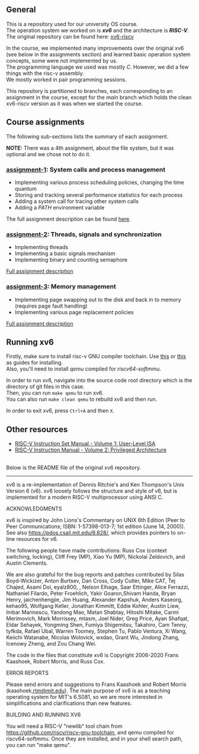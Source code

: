 ## General
This is a repository used for our university OS course.  
The operation system we worked on is **_xv6_** and the architecture is **_RISC-V_**.  
The original repository can be found here: [xv6-riscv]([xv6-riscv](https://github.com/mit-pdos/xv6-riscv))

In the course, we implemented many improvements over the original xv6 (see below in the assignments section) and learned basic operation system concepts, some were not implemented by us.  
The programming language we used was mostly _C_. However, we did a few things with the risc-v assembly.  
We mostly worked in pair programming sessions.

This repository is partitioned to branches, each corresponding to an assignment in the course, except for the *main* branch which holds the clean xv6-riscv version as it was when we started the course.

## Course assignments
The following sub-sections lists the summary of each assignment.  

**NOTE:** There was a 4th assignment, about the file system, but it was optional and we chose not to do it.

### [assignment-1](../../tree/assignment-1): System calls and process management
- Implementing various process scheduling policies, changing the  time quantum
- Storing and tracking several performance statistics for each process
- Adding a system call for tracing other system calls
- Adding a *PATH* environment variable

The full assignment description can be found [here](assignments-descriptions/assignment-1.pdf).

### [assignment-2](../../tree/assignment-2): Threads, signals and synchronization
- Implementing threads
- Implementing a basic signals mechanism
- Implementing binary and counting semaphore

[Full assignment description](assignments-descriptions/assignment-2.pdf)

### [assignment-3](../../tree/assignment-3): Memory management
- Implementing page swapping out to the disk and back in to memory (requires page fault handling)
- Implementing various page replacement policies

[Full assignment description](assignments-descriptions/assignment-3.pdf)

## Running xv6
Firstly, make sure to install risc-v GNU compiler toolchain. Use [this](https://pdos.csail.mit.edu/6.828/2019/tools.html) or [this](https://github.com/riscv/riscv-gnu-toolchain) as guides for installing.  
Also, you'll need to install _qemu_ compiled for _riscv64-softmmu_.

In order to run xv6, navigate into the source code root directory which is the directory of git files in this case.  
Then, you can run `make qemu` to run xv6.  
You can also run `make clean qemu` to rebuild xv6 and then run.

In order to exit xv6, press `Ctrl+A` and then `X`.

## Other resources
- [RISC-V Instruction Set Manual - Volume 1: User-Level ISA](https://riscv.org/wp-content/uploads/2017/05/riscv-spec-v2.2.pdf)
- [RISC-V Instruction Manual - Volume 2: Privileged Architecture](https://riscv.org/wp-content/uploads/2017/05/riscv-privileged-v1.10.pdf)

<br/>
Below is the README file of the original xv6 repository.

----

xv6 is a re-implementation of Dennis Ritchie's and Ken Thompson's Unix
Version 6 (v6).  xv6 loosely follows the structure and style of v6,
but is implemented for a modern RISC-V multiprocessor using ANSI C.

ACKNOWLEDGMENTS

xv6 is inspired by John Lions's Commentary on UNIX 6th Edition (Peer
to Peer Communications; ISBN: 1-57398-013-7; 1st edition (June 14,
2000)). See also https://pdos.csail.mit.edu/6.828/, which
provides pointers to on-line resources for v6.

The following people have made contributions: Russ Cox (context switching,
locking), Cliff Frey (MP), Xiao Yu (MP), Nickolai Zeldovich, and Austin
Clements.

We are also grateful for the bug reports and patches contributed by
Silas Boyd-Wickizer, Anton Burtsev, Dan Cross, Cody Cutler, Mike CAT,
Tej Chajed, Asami Doi, eyalz800, , Nelson Elhage, Saar Ettinger, Alice
Ferrazzi, Nathaniel Filardo, Peter Froehlich, Yakir Goaron,Shivam
Handa, Bryan Henry, jaichenhengjie, Jim Huang, Alexander Kapshuk,
Anders Kaseorg, kehao95, Wolfgang Keller, Jonathan Kimmitt, Eddie
Kohler, Austin Liew, Imbar Marinescu, Yandong Mao, Matan Shabtay,
Hitoshi Mitake, Carmi Merimovich, Mark Morrissey, mtasm, Joel Nider,
Greg Price, Ayan Shafqat, Eldar Sehayek, Yongming Shen, Fumiya
Shigemitsu, Takahiro, Cam Tenny, tyfkda, Rafael Ubal, Warren Toomey,
Stephen Tu, Pablo Ventura, Xi Wang, Keiichi Watanabe, Nicolas
Wolovick, wxdao, Grant Wu, Jindong Zhang, Icenowy Zheng, and Zou Chang
Wei.

The code in the files that constitute xv6 is
Copyright 2006-2020 Frans Kaashoek, Robert Morris, and Russ Cox.

ERROR REPORTS

Please send errors and suggestions to Frans Kaashoek and Robert Morris
(kaashoek,rtm@mit.edu). The main purpose of xv6 is as a teaching
operating system for MIT's 6.S081, so we are more interested in
simplifications and clarifications than new features.

BUILDING AND RUNNING XV6

You will need a RISC-V "newlib" tool chain from
https://github.com/riscv/riscv-gnu-toolchain, and qemu compiled for
riscv64-softmmu. Once they are installed, and in your shell
search path, you can run "make qemu".
